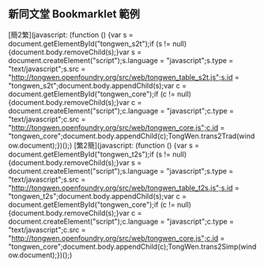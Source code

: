 新同文堂 Bookmarklet 範例
---
[簡2繁](javascript: (function () {var s = document.getElementById("tongwen_s2t");if (s != null) {document.body.removeChild(s);}var s = document.createElement("script");s.language = "javascript";s.type = "text/javascript";s.src = "http://tongwen.openfoundry.org/src/web/tongwen_table_s2t.js";s.id = "tongwen_s2t";document.body.appendChild(s);var c = document.getElementById("tongwen_core");if (c != null) {document.body.removeChild(s);}var c = document.createElement("script");c.language = "javascript";c.type = "text/javascript";c.src = "http://tongwen.openfoundry.org/src/web/tongwen_core.js";c.id = "tongwen_core";document.body.appendChild(c);TongWen.trans2Trad(window.document);})();)
[繁2簡](javascript: (function () {var s = document.getElementById("tongwen_t2s");if (s != null) {document.body.removeChild(s);}var s = document.createElement("script");s.language = "javascript";s.type = "text/javascript";s.src = "http://tongwen.openfoundry.org/src/web/tongwen_table_t2s.js";s.id = "tongwen_t2s";document.body.appendChild(s);var c = document.getElementById("tongwen_core");if (c != null) {document.body.removeChild(s);}var c = document.createElement("script");c.language = "javascript";c.type = "text/javascript";c.src = "http://tongwen.openfoundry.org/src/web/tongwen_core.js";c.id = "tongwen_core";document.body.appendChild(c);TongWen.trans2Simp(window.document);})();)